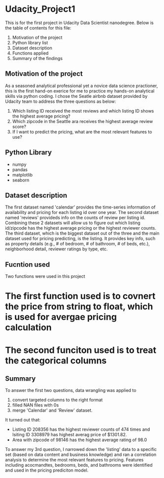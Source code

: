 # Udacity_Project1
This is for the first project in Udacity Data Scientist nanodegree. Below is the table of contents for this file: 
1. Motivation of the project
2. Python library list
3. Dataset description
4. Functions applied 
5. Summary of the findings

## Motivation of the project 

As a seasoned analytical professional yet a novice data science practioner, this is the first hand-on exerice for me to practice my hands-on analytical skills via python coding. I chose the Seatle airbnb dataset provided by Udacity team to address the three questions as below: 
1. Which listing ID received the most reviews and which listing ID shows the highest average pricing?  
2. Which zipcode in the Seattle ara receives the highest average review score? 
3. If I want to predict the pricing, what are the most relevant features to use? 

## Python Library 
- numpy
- pandas
- matplotlib
- seaborn

## Dataset description 

The first dataset named 'calendar' provides the time-series information of availability and pricing for each listing id over one year. 
The second dataset named 'reviews' provideds info on the counts of review per listing id. 
Combining these 2 datasets will allow us to figure out which listing id/zipcode has the highest average pricing or the highest reviewer counts. 
The third dataset, which is the biggest dataset out of the three and the main dataset used for pricing predicting, is the listing. It provides key info, such as property details (e.g., # of bedroom, # of bathroom, # of beds, etc.), neighborhood detail, reviewer ratings by type, etc. 

## Fucntion used 
Two functions were used in this project

# The first function used is to covnert the price from string to float, which is used for avergae pricing calculation 

# The second funciton used is to treat the categorical columns

## Summary 
To answer the first two questions, data wrangling was applied to 
1) convert targeted columns to the right format
2) filled NAN files with 0s 
3) merge  'Calendar' and 'Review' dataset. 

It turned out that: 
  - Listing ID 208356 has the highest reviewer counts of 474 times and lsiting ID 3308979 has highest averag price of $1301.82. 
  - Area with zipcode of 98146 has the highest average rating of 98.0

To answer my 3rd question, I narrowed down the 'listing' data to a specific set (based on data content and business knowledge) and ran a correlation analysis to determine the most relevant features to pricing. Features including acocmandtes, bedrooms, beds, and bathrooms were identified and used in the pricing prediciton model. 

